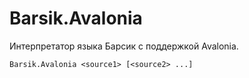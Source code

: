 ﻿# Barsik.Avalonia

Интерпретатор языка Барсик с поддержкой Avalonia.

```
Barsik.Avalonia <source1> [<source2> ...]
```
